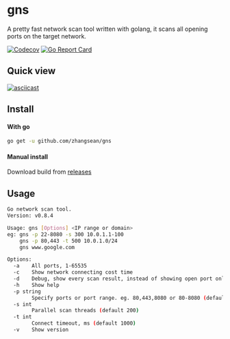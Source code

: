 # gns

A pretty fast network scan tool written with golang, it scans all opening ports on the target network.

[![Codecov](https://codecov.io/gh/zhangsean/gns/branch/master/graph/badge.svg)](https://codecov.io/gh/zhangsean/gns)
[![Go Report Card](https://goreportcard.com/badge/github.com/zhangsean/gns)](https://goreportcard.com/report/github.com/zhangsean/gns)

## Quick view

[![asciicast](https://asciinema.org/a/448361.svg)](https://asciinema.org/a/448361)

## Install

#### With go
```sh
go get -u github.com/zhangsean/gns
```

#### Manual install
Download build from [releases](https://github.com/zhangsean/gns/releases/latest)

## Usage

```sh
Go network scan tool.
Version: v0.8.4

Usage: gns [Options] <IP range or domain>
eg: gns -p 22-8080 -s 300 10.0.1.1-100
    gns -p 80,443 -t 500 10.0.1.0/24
    gns www.google.com

Options:
  -a    All ports, 1-65535
  -c    Show network connecting cost time
  -d    Debug, show every scan result, instead of showing open port only
  -h    Show help
  -p string
        Specify ports or port range. eg. 80,443,8080 or 80-8080 (default "21,22,23,53,80,135,139,443,445,1080,1433,1521,3306,3389,5432,6379,8080")
  -s int
        Parallel scan threads (default 200)
  -t int
        Connect timeout, ms (default 1000)
  -v    Show version
```

